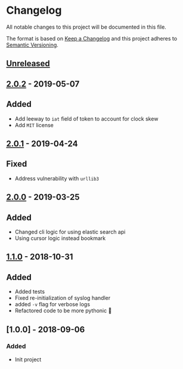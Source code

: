 # Changelog
All notable changes to this project will be documented in this file.

The format is based on [Keep a Changelog](http://keepachangelog.com/en/1.0.0/)
and this project adheres to [Semantic Versioning](http://semver.org/spec/v2.0.0.html).

## [Unreleased](https://github.com/virtru/virtru-audit-export-client/compare/master...HEAD)

## [2.0.2](https://github.com/virtru/audit-export-client/pull/9) - 2019-05-07
## Added
  - Add leeway to `iat` field of token to account for clock skew
  - Add  `MIT` license

## [2.0.1](https://github.com/virtru/audit-export-client/pull/7) - 2019-04-24
## Fixed
  - Address vulnerability with `urllib3`

## [2.0.0](https://github.com/virtru/audit-export-client/pull/5) - 2019-03-25
## Added
 - Changed cli logic for using elastic search api
 - Using cursor logic instead bookmark

## [1.1.0](https://github.com/virtru/audit-export-client/pull/4) - 2018-10-31
## Added
 - Added tests
 - Fixed re-initialization of syslog handler
 - added `-v` flag for verbose logs
 - Refactored code to be more pythonic :snake:

## [1.0.0] - 2018-09-06
### Added
 - Init project